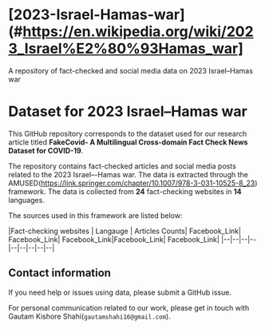 # [2023-Israel-Hamas-war](#https://en.wikipedia.org/wiki/2023_Israel%E2%80%93Hamas_war]

A repository of fact-checked and social media data on 2023 Israel–Hamas war

# Dataset for 2023 Israel–Hamas war

This GitHub repository corresponds to the dataset used for our research article titled **FakeCovid- A Multilingual Cross-domain Fact Check News Dataset for COVID-19**.

The repository contains fact-checked articles and social media posts related to the 2023 Israel–-Hamas war. The data is extracted through the AMUSED(https://link.springer.com/chapter/10.1007/978-3-031-10525-8_23) framework. The data is collected from **24** fact-checking websites in **14** languages.

The sources used in this framework are listed below:

|Fact-checking websites |  Langauge |  Articles Counts| Facebook_Link| Facebook_Link| Facebook_Link|Facebook_Link| Facebook_Link|
|--|--|--|--|--|--|--|--|--|


<!-- 
#### How do I cite this work?

For now, cite [ICWSM Workshop paper](http://workshop-proceedings.icwsm.org/pdf/2020_14.pdf):

```
@article{shahifakecovid,
  title={FakeCovid-A Multilingual Cross-domain Fact Check News Dataset for COVID-19},
  author={Shahi, Gautam Kishore and Nandini, Durgesh}
}
```
-->

## Contact information

If you need help or issues using data, please submit a GitHub issue.

For personal communication related to our work, please get in touch with Gautam Kishore Shahi(`gautamshahi16@gmail.com`).


